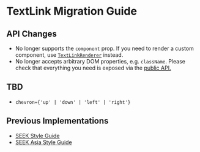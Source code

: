 # TextLink Migration Guide

## API Changes

- No longer supports the `component` prop. If you need to render a custom component, use [`TextLinkRenderer`](https://seek-oss.github.io/braid-design-system/components/TextLinkRenderer) instead.
- No longer accepts arbitrary DOM properties, e.g. `className`. Please check that everything you need is exposed via the [public API.](https://seek-oss.github.io/braid-design-system/components/TextLink)

## TBD

- `chevron={'up' | 'down' | 'left' | 'right'}`

## Previous Implementations

- [SEEK Style Guide](https://seek-oss.github.io/seek-style-guide/textlink)
- [SEEK Asia Style Guide](https://seekinternational.github.io/seek-asia-style-guide/textlink)
